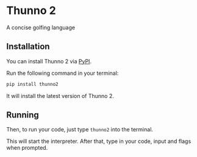 # Thunno 2

A concise golfing language

## Installation

You can install Thunno 2 via [PyPI](//pypi.org).

Run the following command in your terminal:

```zsh
pip install thunno2
```

It will install the latest version of Thunno 2.

## Running

Then, to run your code, just type `thunno2` into the terminal.

This will start the interpreter. After that, type in your code, input and flags when prompted.
